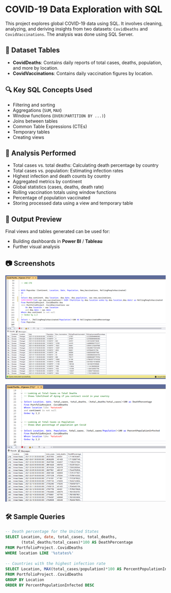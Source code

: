 # COVID-19 Data Exploration with SQL

This project explores global COVID-19 data using SQL. It involves cleaning, analyzing, and deriving insights from two datasets: `CovidDeaths` and `CovidVaccinations`. The analysis was done using SQL Server.


## 📂 Dataset Tables

- **CovidDeaths**: Contains daily reports of total cases, deaths, population, and more by location.
- **CovidVaccinations**: Contains daily vaccination figures by location.


## 🔍 Key SQL Concepts Used

- Filtering and sorting  
- Aggregations (`SUM`, `MAX`)  
- Window functions (`OVER(PARTITION BY ...)`)  
- Joins between tables  
- Common Table Expressions (CTEs)  
- Temporary tables  
- Creating views  


## 🧪 Analysis Performed

- Total cases vs. total deaths: Calculating death percentage by country  
- Total cases vs. population: Estimating infection rates  
- Highest infection and death counts by country  
- Aggregated metrics by continent  
- Global statistics (cases, deaths, death rate)  
- Rolling vaccination totals using window functions  
- Percentage of population vaccinated  
- Storing processed data using a view and temporary table


## 📌 Output Preview

Final views and tables generated can be used for:

- Building dashboards in **Power BI** / **Tableau**
- Further visual analysis

## 📷 Screenshots
![Screenshot 1](Covid%201.png)

![Screenshot 2](Covid%202.png)


## 🛠 Sample Queries

```sql
-- Death percentage for the United States
SELECT Location, date, total_cases, total_deaths, 
       (total_deaths/total_cases)*100 AS DeathPercentage
FROM PortfolioProject..CovidDeaths
WHERE location LIKE '%states%'

-- Countries with the highest infection rate
SELECT Location, MAX(total_cases/population)*100 AS PercentPopulationInfected
FROM PortfolioProject..CovidDeaths
GROUP BY Location
ORDER BY PercentPopulationInfected DESC


